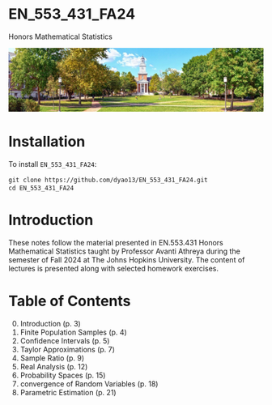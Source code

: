 # EN_553_431_FA24

Honors Mathematical Statistics

![Gilman Hall](https://github.com/dyao13/EN_553_431_FA24/blob/main/gilman_hall.jpg)

# Installation
To install `EN_553_431_FA24`:
```
git clone https://github.com/dyao13/EN_553_431_FA24.git
cd EN_553_431_FA24
```

# Introduction
These notes follow the material presented in EN.553.431 Honors Mathematical Statistics taught by Professor Avanti Athreya during the semester of Fall 2024 at The Johns Hopkins University. The content of lectures is presented along with selected homework exercises.

# Table of Contents
0. Introduction (p. 3)
1. Finite Population Samples (p. 4)
2. Confidence Intervals (p. 5)
3. Taylor Approximations (p. 7)
4. Sample Ratio (p. 9)
5. Real Analysis (p. 12)
6. Probability Spaces (p. 15)
7. convergence of Random Variables (p. 18)
8. Parametric Estimation (p. 21)
